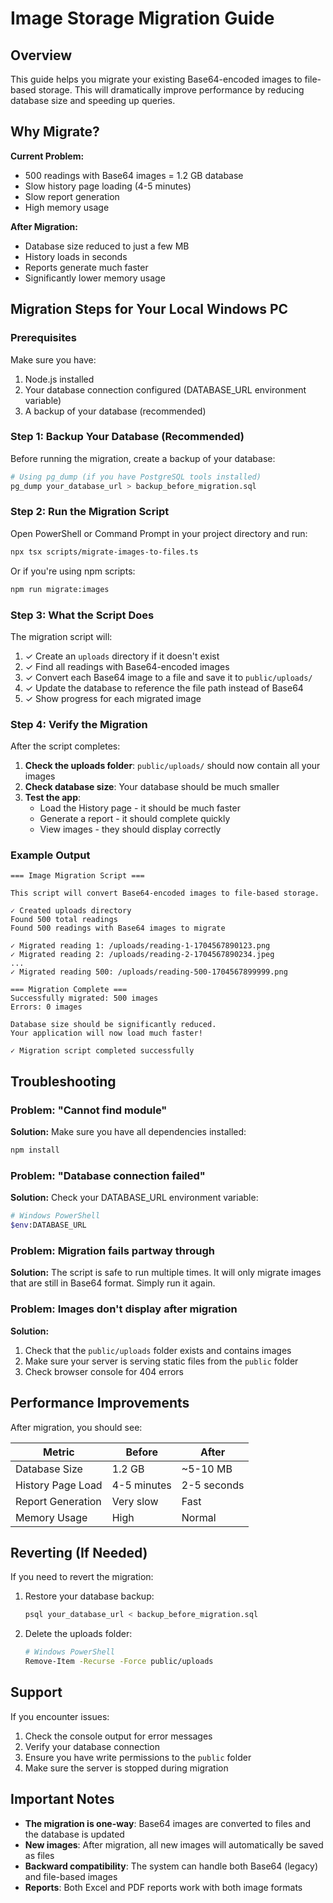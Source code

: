 # Image Storage Migration Guide

## Overview

This guide helps you migrate your existing Base64-encoded images to file-based storage. This will dramatically improve performance by reducing database size and speeding up queries.

## Why Migrate?

**Current Problem:**
- 500 readings with Base64 images = 1.2 GB database
- Slow history page loading (4-5 minutes)
- Slow report generation
- High memory usage

**After Migration:**
- Database size reduced to just a few MB
- History loads in seconds
- Reports generate much faster
- Significantly lower memory usage

## Migration Steps for Your Local Windows PC

### Prerequisites

Make sure you have:
1. Node.js installed
2. Your database connection configured (DATABASE_URL environment variable)
3. A backup of your database (recommended)

### Step 1: Backup Your Database (Recommended)

Before running the migration, create a backup of your database:

```bash
# Using pg_dump (if you have PostgreSQL tools installed)
pg_dump your_database_url > backup_before_migration.sql
```

### Step 2: Run the Migration Script

Open PowerShell or Command Prompt in your project directory and run:

```bash
npx tsx scripts/migrate-images-to-files.ts
```

Or if you're using npm scripts:

```bash
npm run migrate:images
```

### Step 3: What the Script Does

The migration script will:

1. ✓ Create an `uploads` directory if it doesn't exist
2. ✓ Find all readings with Base64-encoded images
3. ✓ Convert each Base64 image to a file and save it to `public/uploads/`
4. ✓ Update the database to reference the file path instead of Base64
5. ✓ Show progress for each migrated image

### Step 4: Verify the Migration

After the script completes:

1. **Check the uploads folder**: `public/uploads/` should now contain all your images
2. **Check database size**: Your database should be much smaller
3. **Test the app**: 
   - Load the History page - it should be much faster
   - Generate a report - it should complete quickly
   - View images - they should display correctly

### Example Output

```
=== Image Migration Script ===

This script will convert Base64-encoded images to file-based storage.

✓ Created uploads directory
Found 500 total readings
Found 500 readings with Base64 images to migrate

✓ Migrated reading 1: /uploads/reading-1-1704567890123.png
✓ Migrated reading 2: /uploads/reading-2-1704567890234.jpeg
...
✓ Migrated reading 500: /uploads/reading-500-1704567899999.png

=== Migration Complete ===
Successfully migrated: 500 images
Errors: 0 images

Database size should be significantly reduced.
Your application will now load much faster!

✓ Migration script completed successfully
```

## Troubleshooting

### Problem: "Cannot find module"

**Solution:** Make sure you have all dependencies installed:
```bash
npm install
```

### Problem: "Database connection failed"

**Solution:** Check your DATABASE_URL environment variable:
```bash
# Windows PowerShell
$env:DATABASE_URL
```

### Problem: Migration fails partway through

**Solution:** The script is safe to run multiple times. It will only migrate images that are still in Base64 format. Simply run it again.

### Problem: Images don't display after migration

**Solution:** 
1. Check that the `public/uploads` folder exists and contains images
2. Make sure your server is serving static files from the `public` folder
3. Check browser console for 404 errors

## Performance Improvements

After migration, you should see:

| Metric | Before | After |
|--------|--------|-------|
| Database Size | 1.2 GB | ~5-10 MB |
| History Page Load | 4-5 minutes | 2-5 seconds |
| Report Generation | Very slow | Fast |
| Memory Usage | High | Normal |

## Reverting (If Needed)

If you need to revert the migration:

1. Restore your database backup:
   ```bash
   psql your_database_url < backup_before_migration.sql
   ```

2. Delete the uploads folder:
   ```bash
   # Windows PowerShell
   Remove-Item -Recurse -Force public/uploads
   ```

## Support

If you encounter issues:

1. Check the console output for error messages
2. Verify your database connection
3. Ensure you have write permissions to the `public` folder
4. Make sure the server is stopped during migration

## Important Notes

- **The migration is one-way**: Base64 images are converted to files and the database is updated
- **New images**: After migration, all new images will automatically be saved as files
- **Backward compatibility**: The system can handle both Base64 (legacy) and file-based images
- **Reports**: Both Excel and PDF reports work with both image formats
